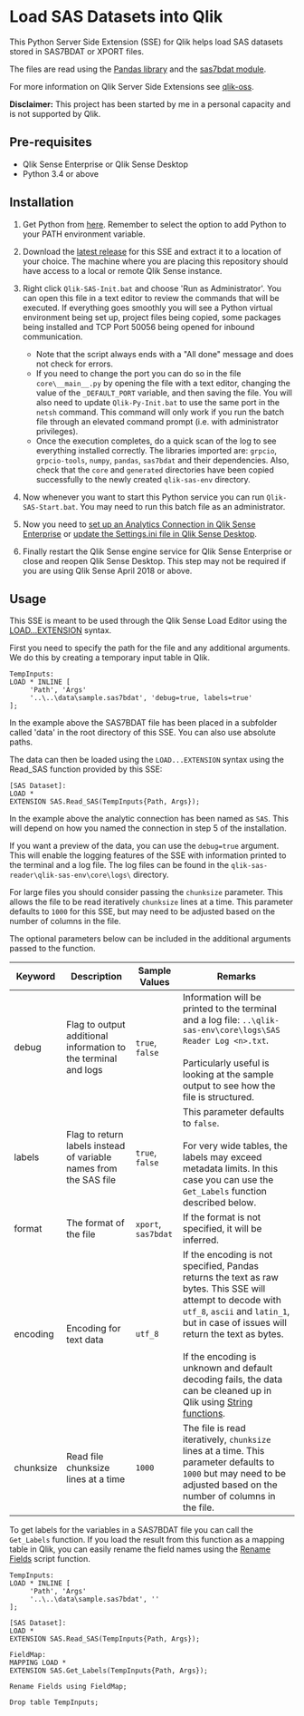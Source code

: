 # Load SAS Datasets into Qlik
This Python Server Side Extension (SSE) for Qlik helps load SAS datasets stored in SAS7BDAT or XPORT files.

The files are read using the [Pandas library](https://pandas.pydata.org/pandas-docs/stable/io.html?highlight=sas7bdatreader#sas-formats) and the [sas7bdat module](https://bitbucket.org/jaredhobbs/sas7bdat/overview).

For more information on Qlik Server Side Extensions see [qlik-oss](https://github.com/qlik-oss/server-side-extension).

**Disclaimer:** This project has been started by me in a personal capacity and is not supported by Qlik. 


## Pre-requisites

- Qlik Sense Enterprise or Qlik Sense Desktop
- Python 3.4 or above


## Installation

1. Get Python from [here](https://www.python.org/downloads/). Remember to select the option to add Python to your PATH environment variable.

2. Download the [latest release](https://github.com/nabeel-qlik/qlik-sas-reader/releases/) for this SSE and extract it to a location of your choice. The machine where you are placing this repository should have access to a local or remote Qlik Sense instance.

3. Right click `Qlik-SAS-Init.bat` and choose 'Run as Administrator'. You can open this file in a text editor to review the commands that will be executed. If everything goes smoothly you will see a Python virtual environment being set up, project files being copied, some packages being installed and TCP Port 50056 being opened for inbound communication. 
    - Note that the script always ends with a "All done" message and does not check for errors.
    - If you need to change the port you can do so in the file `core\__main__.py` by opening the file with a text editor, changing the value of the `_DEFAULT_PORT` variable, and then saving the file. You will also need to update `Qlik-Py-Init.bat` to use the same port in the `netsh` command. This command will only work if you run the batch file through an elevated command prompt (i.e. with administrator privileges).
    - Once the execution completes, do a quick scan of the log to see everything installed correctly. The libraries imported are: `grpcio`, `grpcio-tools`, `numpy`, `pandas`, `sas7bdat` and their dependencies. Also, check that the `core` and `generated` directories have been copied successfully to the newly created `qlik-sas-env` directory.

4. Now whenever you want to start this Python service you can run `Qlik-SAS-Start.bat`. You may need to run this batch file as an administrator.

5. Now you need to [set up an Analytics Connection in Qlik Sense Enterprise](https://help.qlik.com/en-US/sense/February2018/Subsystems/ManagementConsole/Content/create-analytic-connection.htm) or [update the Settings.ini file in Qlik Sense Desktop](https://help.qlik.com/en-US/sense/February2018/Subsystems/Hub/Content/Introduction/configure-analytic-connection-desktop.htm).

6. Finally restart the Qlik Sense engine service for Qlik Sense Enterprise or close and reopen Qlik Sense Desktop. This step may not be required if you are using Qlik Sense April 2018 or above.


## Usage

This SSE is meant to be used through the Qlik Sense Load Editor using the [LOAD...EXTENSION](https://help.qlik.com/en-US/sense/November2018/Subsystems/Hub/Content/Sense_Hub/Scripting/ScriptRegularStatements/Load.htm) syntax. 

First you need to specify the path for the file and any additional arguments. We do this by creating a temporary input table in Qlik.

```
TempInputs:
LOAD * INLINE [
     'Path', 'Args'
     '..\..\data\sample.sas7bdat', 'debug=true, labels=true'
];
```

In the example above the SAS7BDAT file has been placed in a subfolder called 'data' in the root directory of this SSE. You can also use absolute paths.

The data can then be loaded using the `LOAD...EXTENSION` syntax using the Read_SAS function provided by this SSE:

```
[SAS Dataset]:
LOAD *
EXTENSION SAS.Read_SAS(TempInputs{Path, Args});
```

In the example above the analytic connection has been named as `SAS`. This will depend on how you named the connection in step 5 of the installation.

If you want a preview of the data, you can use the `debug=true` argument. This will enable the logging features of the SSE with information printed to the terminal and a log file. The log files can be found in the `qlik-sas-reader\qlik-sas-env\core\logs\` directory. 

For large files you should consider passing the `chunksize` parameter. This allows the file to be read iteratively `chunksize` lines at a time. This parameter defaults to `1000` for this SSE, but may need to be adjusted based on the number of columns in the file. 

The optional parameters below can be included in the additional arguments passed to the function.  

| Keyword | Description | Sample Values | Remarks |
| --- | --- | --- | --- |
| debug | Flag to output additional information to the terminal and logs | `true`, `false` | Information will be printed to the terminal and a log file: `..\qlik-sas-env\core\logs\SAS Reader Log <n>.txt`. <br/><br/>Particularly useful is looking at the sample output to see how the file is structured. |
| labels | Flag to return labels instead of variable names from the SAS file | `true`, `false` | This parameter defaults to `false`. <br/><br/>For very wide tables, the labels may exceed metadata limits. In this case you can use the `Get_Labels` function described below. |
| format | The format of the file | `xport`, `sas7bdat` | If the format is not specified, it will be inferred. |
| encoding | Encoding for text data | `utf_8` | If the encoding is not specified, Pandas returns the text as raw bytes. This SSE will attempt to decode with `utf_8`, `ascii` and `latin_1`, but in case of issues will return the text as bytes.<br><br>If the encoding is unknown and default decoding fails, the data can be cleaned up in Qlik using [String functions](https://help.qlik.com/en-US/sense/November2018/Subsystems/Hub/Content/Sense_Hub/Scripting/StringFunctions/string-functions.htm). |
| chunksize | Read file chunksize lines at a time | `1000` | The file is read iteratively, `chunksize` lines at a time. This parameter defaults to `1000` but may need to be adjusted based on the number of columns in the file. |

To get labels for the variables in a SAS7BDAT file you can call the `Get_Labels` function. If you load the result from this function as a mapping table in Qlik, you can easily rename the field names using the [Rename Fields](https://help.qlik.com/en-US/sense/November2018/Subsystems/Hub/Content/Sense_Hub/Scripting/ScriptRegularStatements/rename-field.htm) script function.

```
TempInputs:
LOAD * INLINE [
     'Path', 'Args'
     '..\..\data\sample.sas7bdat', ''
];

[SAS Dataset]:
LOAD *
EXTENSION SAS.Read_SAS(TempInputs{Path, Args});

FieldMap:
MAPPING LOAD *
EXTENSION SAS.Get_Labels(TempInputs{Path, Args});

Rename Fields using FieldMap;

Drop table TempInputs;
```